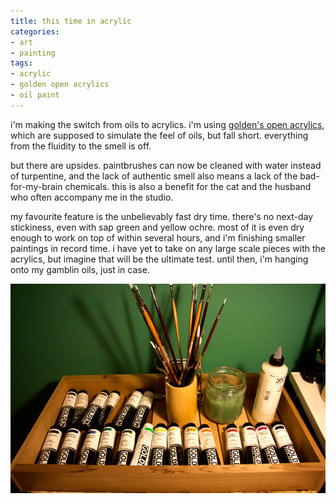 ```yaml
---
title: this time in acrylic
categories:
- art
- painting
tags:
- acrylic
- golden open acrylics
- oil paint
---
```


i'm making the switch from oils to acrylics. i'm using [golden's open acrylics](http://www.goldenpaints.com/products/color/open/index.php), which are supposed to simulate the feel of oils, but fall short. everything from the fluidity to the smell is off.

but there are upsides. paintbrushes can now be cleaned with water instead of turpentine, and the lack of authentic smell also means a lack of the bad-for-my-brain chemicals. this is also a benefit for the cat and the husband who often accompany me in the studio. 

my favourite feature is the unbelievably fast dry time. there's no next-day stickiness, even with sap green and yellow ochre. most of it is even dry enough to work on top of within several hours, and i'm finishing smaller paintings in record time. i have yet to take on any large scale pieces with the acrylics, but imagine that will be the ultimate test. until then, i'm hanging onto my gamblin oils, just in case.

![acrylic paints](01/generic.jpg)
